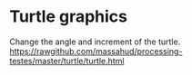 Turtle graphics
===============

Change the angle and increment of the turtle.
https://rawgithub.com/massahud/processing-testes/master/turtle/turtle.html

